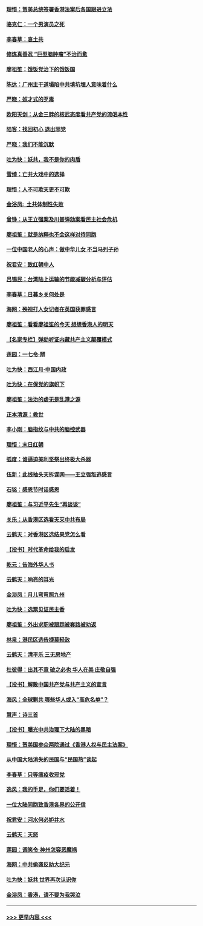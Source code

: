 #### [理悟：贺美总统签署香港法案后各国跟进立法](../pages/nsc993/n11706853.md?t=12071844) 
#### [骆克仁：一个男演员之死](../pages/nsc993/n11706677.md?t=12071844) 
#### [李春草：哀土共](../pages/nsc993/n11706255.md?t=12071844) 
#### [修炼真善忍 “巨型脑肿瘤”不治而愈](../pages/nsc993/n11705340.md?t=12071844) 
#### [廖祖笙：饿饭党治下的饿饭国](../pages/nsc993/n11705085.md?t=12071844) 
#### [陈达：广州主干道塌陷中共填坑埋人意味着什么](../pages/nsc993/n11705046.md?t=12071844) 
#### [严晓：奴才式的歹毒](../pages/nsc993/n11704826.md?t=12071844) 
#### [欧阳天剑：从金三胖的核武态度看共产党的流氓本性](../pages/nsc993/n11702238.md?t=12071844) 
#### [陆客：找回初心 退出邪党](../pages/nsc993/n11702213.md?t=12071844) 
#### [严晓：我们不能沉默](../pages/nsc993/n11702110.md?t=12071844) 
#### [吐为快：妖共，我不是你的肉盾](../pages/nsc993/n11701366.md?t=12071844) 
#### [雪绮：亡共大戏中的选择](../pages/nsc993/n11699922.md?t=12071844) 
#### [理悟：人不可欺天更不可欺](../pages/nsc993/n11699657.md?t=12071844) 
#### [金浴凤:  土共体制性失败](../pages/nsc993/n11699361.md?t=12071844) 
#### [曾铮：从王立强案及川普弹劾案看民主社会危机](../pages/nsc993/n11699318.md?t=12071844) 
#### [廖祖笙：就是纳粹也不会这样对待同胞](../pages/nsc993/n11697658.md?t=12071844) 
#### [一位中国老人的心声：做中华儿女 不当马列子孙](../pages/nsc993/n11697525.md?t=12071844) 
#### [祝君安：致红朝中人](../pages/nsc993/n11697518.md?t=12071844) 
#### [吕锡民：台湾陆上运输的节能减碳分析与评估](../pages/nsc993/n11694983.md?t=12071844) 
#### [李春草：日暮乡关何处是](../pages/nsc993/n11694805.md?t=12071844) 
#### [海网：殃视打人女记者在英国获罪感言](../pages/nsc993/n11693832.md?t=12071844) 
#### [廖祖笙：看看廖祖笙的今天 想想香港人的明天](../pages/nsc993/n11693707.md?t=12071844) 
#### [【名家专栏】弹劾听证内藏共产主义颠覆模式](../pages/nsc993/n11693563.md?t=12071844) 
#### [莲园：一七令‧辨](../pages/nsc993/n11692558.md?t=12071844) 
#### [吐为快：西江月·中国内政](../pages/nsc993/n11692071.md?t=12071844) 
#### [吐为快：在保党的旗帜下](../pages/nsc993/n11691188.md?t=12071844) 
#### [廖祖笙：法治的虚无是乱港之源](../pages/nsc993/n11690605.md?t=12071844) 
#### [正本清源：救世](../pages/nsc993/n11689134.md?t=12071844) 
#### [李小刚：脑指纹与中共的脑控武器](../pages/nsc993/n11688900.md?t=12071844) 
#### [理悟：末日红朝](../pages/nsc993/n11688829.md?t=12071844) 
#### [弧度：谁逼迫美利坚祭出终极大杀器](../pages/nsc993/n11688735.md?t=12071844) 
#### [伍新：此线抽头天拆谍网——王立强叛逃感言](../pages/nsc993/n11687981.md?t=12071844) 
#### [石铭：感恩节时话感恩](../pages/nsc993/n11687568.md?t=12071844) 
#### [廖祖笙：与习近平先生“再谈谈”](../pages/nsc993/n11687005.md?t=12071844) 
#### [关乐：从香港区选看天灭中共布局](../pages/nsc993/n11686647.md?t=12071844) 
#### [云鹤天：对香港区选结果党怎么看](../pages/nsc993/n11686216.md?t=12071844) 
#### [【投书】时代革命给我的启发](../pages/nsc993/n11684287.md?t=12071844) 
#### [乾元：告海外华人书](../pages/nsc993/n11684044.md?t=12071844) 
#### [云鹤天：响亮的耳光](../pages/nsc993/n11684254.md?t=12071844) 
#### [金浴凤：月儿弯弯照九州](../pages/nsc993/n11684231.md?t=12071844) 
#### [吐为快：选票见证民主香](../pages/nsc993/n11684206.md?t=12071844) 
#### [廖祖笙：外出求职被跟踪被套路被劝返](../pages/nsc993/n11683874.md?t=12071844) 
#### [林泉：港民区选告捷莫轻敌](../pages/nsc993/n11683930.md?t=12071844) 
#### [云鹤天：清平乐 三无房地产](../pages/nsc993/n11681521.md?t=12071844) 
#### [杜彼得：出其不意 破之必也 华人在美 庄敬自强](../pages/nsc993/n11679554.md?t=12071844) 
#### [【投书】解散中国共产党与共产主义的宣言](../pages/nsc993/n11679177.md?t=12071844) 
#### [海风：全球剿共 哪些华人或入“高危名单”？](../pages/nsc993/n11678617.md?t=12071844) 
#### [慧声：诗三首](../pages/nsc993/n11678848.md?t=12071844) 
#### [【投书】曝光中共治理下大陆的黑暗](../pages/nsc993/n11678674.md?t=12071844) 
#### [理悟：贺美国参众两院通过《香港人权与民主法案》](../pages/nsc993/n11678104.md?t=12071844) 
#### [从中国大陆消失的民国与“民国热”谈起](../pages/nsc993/n11678075.md?t=12071844) 
#### [李春草：只等瘟疫收邪党](../pages/nsc993/n11677308.md?t=12071844) 
#### [逸风：我的手足，你们要活着！](../pages/nsc993/n11676352.md?t=12071844) 
#### [一位大陆同胞致香港各界的公开信](../pages/nsc993/n11675761.md?t=12071844) 
#### [祝君安：河水何必妒井水](../pages/nsc993/n11675746.md?t=12071844) 
#### [云鹤天：天怒](../pages/nsc993/n11675718.md?t=12071844) 
#### [莲园：调笑令‧神州怎容恶魔祸](../pages/nsc993/n11675648.md?t=12071844) 
#### [海网：中共偷袭反助大纪元](../pages/nsc993/n11673515.md?t=12071844) 
#### [吐为快：妖共 世界再次认识你](../pages/nsc993/n11673506.md?t=12071844) 
#### [金浴凤：香港，请不要为我哭泣](../pages/nsc993/n11673248.md?t=12071844) 

----
#### [ >>> 更早内容 <<< ](../indexes/nsc993-earlier.md)
